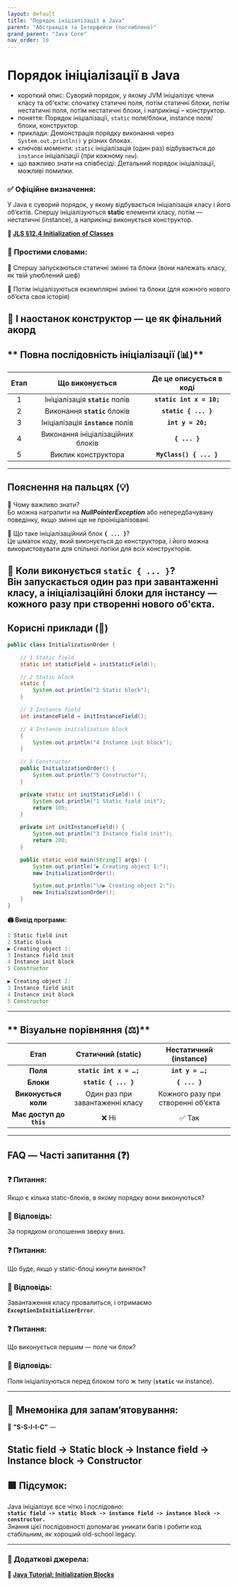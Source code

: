```yaml
---
layout: default
title: "Порядок ініціалізації в Java"
parent: "Абстракція та Інтерфейси (поглиблено)"
grand_parent: "Java Core"
nav_order: 10
---
```


# Порядок ініціалізації в Java

*   короткий опис: Суворий порядок, у якому JVM ініціалізує члени класу та об'єкти: спочатку статичні поля, потім статичні блоки, потім нестатичні поля, потім нестатичні блоки, і наприкінці – конструктор.
*   поняття: Порядок ініціалізації, `static` поля/блоки, instance поля/блоки, конструктор.
*   приклади: Демонстрація порядку виконання через `System.out.println()` у різних блоках.
*   ключові моменти: `static` ініціалізація (один раз) відбувається до `instance` ініціалізації (при кожному `new`).
*   що важливо знати на співбесіді: Детальний порядок ініціалізації, можливі помилки.

### **✅ Офіційне визначення:**

У Java є суворий порядок, у якому відбувається ініціалізація класу і його об’єктів. Спершу ініціалізуються **static** елементи класу, потім — нестатичні (instance), а наприкінці виконується конструктор.

**🔗 [JLS §12.4 Initialization of Classes](https://docs.oracle.com/javase/specs/jls/se17/html/jls-12.html#jls-12.4)**

### **🧠 Простими словами:**

🔹 Спершу запускаються статичні змінні та блоки (вони належать класу, як твій улюблений шеф)

🔹 Потім ініціалізуються екземплярні змінні та блоки (для кожного нового об’єкта своя історія)

🔹 І наостанок конструктор — це як фінальний акорд
---

## ** Повна послідовність ініціалізації (📊)**

| Етап | Що виконується | Де це описується в коді |
|:----:| :---: | :---: |
|  1   | Ініціалізація **`static`** полів | **`static int x = 10;`** |
|  2   | Виконання **`static`** блоків | **`static { ... }`** |
|  3   | Ініціалізація **`instance`** полів | **`int y = 20;`** |
|  4   | Виконання ініціалізаційних блоків | **`{ ... }`** |
|  5   | Виклик конструктора | **`MyClass() { ... }`** |

---

## **Пояснення на пальцях (💡)**

🔸 Чому важливо знати?  
Бо можна натрапити на ***NullPointerException*** або непередбачувану поведінку, якщо змінні ще не проініціалізовані.

🔸 Що таке ініціалізаційний блок **`{ ... }`**?  
Це шматок коду, який виконується до конструктора, і його можна використовувати для спільної логіки для всіх конструкторів.

🔸 Коли виконується **`static { ... }`**?  
Він запускається один раз при завантаженні класу, а ініціалізаційні блоки для інстансу — кожного разу при створенні нового об'єкта.
---

## **Корисні приклади (🧪)**

```java
public class InitializationOrder {

    // 1 Static field
    static int staticField = initStaticField();

    // 2 Static block
    static {
        System.out.println("2 Static block");
    }

    // 3 Instance field
    int instanceField = initInstanceField();

    // 4 Instance initialization block
    {
        System.out.println("4 Instance init block");
    }

    // 5 Constructor
    public InitializationOrder() {
        System.out.println("5 Constructor");
    }

    private static int initStaticField() {
        System.out.println("1 Static field init");
        return 100;
    }

    private int initInstanceField() {
        System.out.println("3 Instance field init");
        return 200;
    }

    public static void main(String[] args) {
        System.out.println("▶ Creating object 1:");
        new InitializationOrder();

        System.out.println("\n▶ Creating object 2:");
        new InitializationOrder();
    }
}
```

**🖨 Вивід програми:**


```java
1 Static field init  
2 Static block  
▶ Creating object 1:  
3 Instance field init  
4 Instance init block  
5 Constructor  

▶ Creating object 2:  
3 Instance field init  
4 Instance init block  
5 Constructor 
```

---

## ** Візуальне порівняння (⚖️)**

| Етап | Статичний (static) | Нестатичний (instance) |
| :---: | :---: | :---: |
| **Поля** | **`static int x = …;`** | **`int y = …;`** |
| **Блоки** | **`static { ... }`** | **`{ ... }`** |
| **Виконується коли** | Один раз при завантаженні класу | Кожного разу при створенні об’єкта |
| **Має доступ до `this`** | ❌ Ні | ✅ Так |

---

## **FAQ — Часті запитання (❓)**

### **❓ Питання:**

Якщо є кілька static-блоків, в якому порядку вони виконуються?

### **💬 Відповідь:**



 За порядком оголошення зверху вниз.

### **❓ Питання:**

Що буде, якщо у static-блоці кинути виняток?

### **💬 Відповідь:**



 Завантаження класу провалиться, і отримаємо **`ExceptionInInitializerError`**.

### **❓ Питання:**

Що виконується першим — поле чи блок?

### **💬 Відповідь:**



 Поля ініціалізуються перед блоком того ж типу (**`static`** чи instance).

---

## **🧠 Мнемоніка для запам’ятовування:**

📌 **"S-S-I-I-C"** —

**Static field -> Static block -> Instance field -> Instance block -> Constructor**
---

## **🟩 Підсумок:**

Java ініціалізує все чітко і послідовно:  
**`static field -> static block -> instance field -> instance block -> constructor.`**  
Знання цієї послідовності допомагає уникати багів і робити код стабільним, як хороший old-school legacy.

---

### **🔗 Додаткові джерела:** 
**🔗 [Java Tutorial: Initialization Blocks](https://docs.oracle.com/javase/tutorial/java/javaOO/initial.html)**